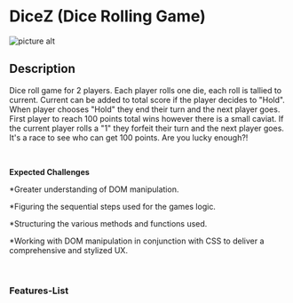 # DiceZ (Dice Rolling Game)

![picture alt](https://i.ibb.co/0Cqrv4m/dice-rng-banner.jpg)

## Description

Dice roll game for 2 players. Each player rolls one die, each roll is tallied to current. Current can be added to total score if the player decides to "Hold". When player chooses "Hold" they end their turn and the next player goes. First player to reach 100 points total wins however there is a small caviat. If the current player rolls a "1" they forfeit their turn and the next player goes. It's a race to see who can get 100 points. Are you lucky enough?!

&nbsp;
&nbsp;

**Expected Challenges**

\*Greater understanding of DOM manipulation.

\*Figuring the sequential steps used for the games logic.

\*Structuring the various methods and functions used.

\*Working with DOM manipulation in conjunction with CSS to deliver a comprehensive and stylized UX.

&nbsp;
&nbsp;
&nbsp;

### Features-List
